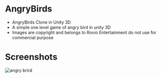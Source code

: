 # AngryBirds
- AngryBirds Clone in Unity 3D
- A simple one level game of angry bird in unity 3D
- Images are copyright and belongs to Rovio Entertainment do not use for commercial purpose 

# Screenshots
![angry brird](https://user-images.githubusercontent.com/22947683/31865670-23032fe0-b738-11e7-951d-bab7976fef1e.PNG)